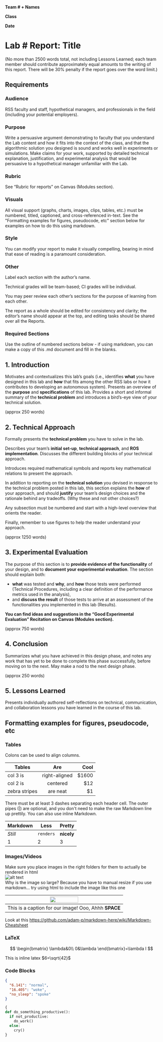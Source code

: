 **Team # + Names**

**Class**

**Date**

# Lab # Report: Title

(No more than 2500 words total, not including Lessons Learned; each team member should contribute approximately equal amounts to the writing of this report. There will be 30% penalty if the report goes over the word limit.)

## Requirements

### Audience
RSS faculty and staff, hypothetical managers, and professionals in the field (including your potential employers).

### Purpose
Write a persuasive argument demonstrating to faculty that you understand the Lab content and how it fits into the context of the class, and that the algorithmic solution you designed is sound and works well in experiments or simulations.  Make claims for your work, supported by detailed technical explanation, justification, and experimental analysis that would be persuasive to a hypothetical manager unfamiliar with the Lab.

### Rubric
See “Rubric for reports” on Canvas (Modules section).

### Visuals
All visual support (graphs, charts, images, clips, tables, etc.) must be numbered, titled, captioned, and cross-referenced in-text. See the "Formatting examples for figures, pseudocode, etc" section below for examples on how to do this using markdown.

### Style
You can modify your report to make it visually compelling, bearing in mind that ease of reading is a paramount consideration.

### Other
Label each section with the author’s name.

Technical grades will be team-based; CI grades will be individual.

You may peer review each other’s sections for the purpose of learning from each other.

The report as a whole should be edited for consistency and clarity; the editor’s name should appear at the top, and editing tasks should be shared over all the Reports.

### Required Sections
Use the outline of numbered sections below - if using markdown, you can make a copy of this .md document and fill in the blanks.

## 1. Introduction
Motivates and contextualizes this lab’s goals (i.e., identifies **what** you have designed in this lab and **how** that fits among the other RSS labs or how it contributes to developing an autonomous system). Presents an overview of the **purpose** and **specifications** of this lab. Provides a short and informal summary of the **technical problem** and introduces a bird’s-eye view of your technical solution.

(approx 250 words)

## 2. Technical Approach
Formally presents the **technical problem** you have to solve in the lab.

Describes your team’s **initial set-up**, **technical approach**, and **ROS implementation**. Discusses the different building blocks of your technical approach.

Introduces required mathematical symbols and reports key mathematical relations to present the approach.

In addition to reporting on the **technical solution** you devised in response to the technical problem posted in this lab, this section explains the **how** of your approach, and should **justify** your team’s design choices and the rationale behind any tradeoffs. (Why these and not other choices?)

Any subsection must be numbered and start with a high-level overview that orients the reader.

Finally, remember to use figures to help the reader understand your approach.

(approx 1250 words)

## 3. Experimental Evaluation
The purpose of this section is to **provide evidence of the functionality** of your design, and to **document your experimental evaluation**. The section should explain both:
- **what** was tested and **why**, and **how** those tests were performed (Technical Procedures, including a clear definition of the performance metrics used in the analysis),
- and **discuss the result** of those tests to arrive at an assessment of the functionalities you implemented in this lab (Results).

**You can find ideas and suggestions in the “Good Experimental Evaluation” Recitation on Canvas (Modules section).**

(approx 750 words)

## 4. Conclusion
Summarizes what you have achieved in this design phase, and notes any work that has yet to be done to complete this phase successfully, before moving on to the next. May make a nod to the next design phase.

(approx 250 words)

## 5. Lessons Learned
Presents individually authored self-reflections on technical, communication, and collaboration lessons you have learned in the course of this lab.

## Formatting examples for figures, pseudocode, etc

### Tables   

Colons can be used to align columns.

| Tables        | Are           | Cool  |
| ------------- |:-------------:| -----:|
| col 3 is      | right-aligned | $1600 |
| col 2 is      | centered      |   $12 |
| zebra stripes | are neat      |    $1 |

There must be at least 3 dashes separating each header cell.
The outer pipes (|) are optional, and you don't need to make the
raw Markdown line up prettily. You can also use inline Markdown.

Markdown | Less | Pretty
--- | --- | ---
*Still* | `renders` | **nicely**
1 | 2 | 3

### Images/Videos   

Make sure you place images in the right folders for them to actually be rendered in html  
![alt text](https://cdn-ssl.s7.disneystore.com/is/image/DisneyShopping/3061105551624-1  "Iron Man")   
Why is the image so large? Because you have to manual resize if you use markdown... try using html to include the image like this one

| <img src="http://www.storywarren.com/wp-content/uploads/2016/09/space-1.jpg" width="50%"> |
|:--:|
| This is a caption for our image! Ooo, Ahhh **SPACE** |  

Look at this https://github.com/adam-p/markdown-here/wiki/Markdown-Cheatsheet  

### LaTeX

$$
\begin{bmatrix}
  \lambda&0\\ 0&\lambda
\end{bmatrix}=\lambda I
$$

This is inline latex $6=\sqrt{42}$

### Code Blocks

```json
{
  "6.141": "normal",
  "16.405": "woke",
  "no_sleep": "spoke"
}
```

```python
{
def do_something_productive():
  if not_productive:
    do_work()
  else:
    cry()
}
```
